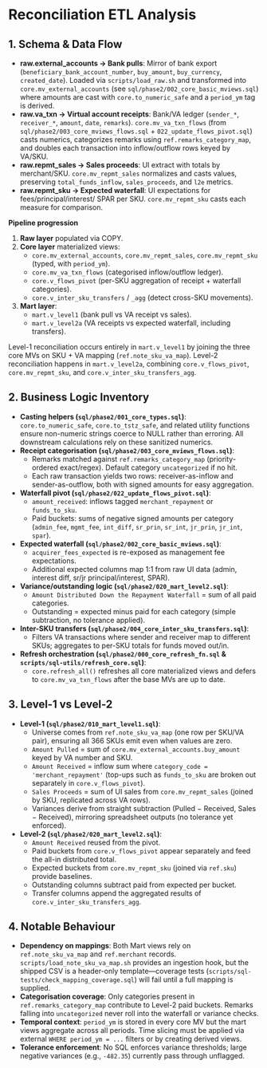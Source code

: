 # Reconciliation ETL Analysis

## 1. Schema & Data Flow
- **raw.external_accounts → Bank pulls**: Mirror of bank export (`beneficiary_bank_account_number`, `buy_amount`, `buy_currency`, `created_date`). Loaded via `scripts/load_raw.sh` and transformed into `core.mv_external_accounts` (see `sql/phase2/002_core_basic_mviews.sql`) where amounts are cast with `core.to_numeric_safe` and a `period_ym` tag is derived.
- **raw.va_txn → Virtual account receipts**: Bank/VA ledger (`sender_*`, `receiver_*`, `amount`, `date`, `remarks`). `core.mv_va_txn_flows` (from `sql/phase2/003_core_mviews_flows.sql` + `022_update_flows_pivot.sql`) casts numerics, categorizes remarks using `ref.remarks_category_map`, and doubles each transaction into inflow/outflow rows keyed by VA/SKU.
- **raw.repmt_sales → Sales proceeds**: UI extract with totals by merchant/SKU. `core.mv_repmt_sales` normalizes and casts values, preserving `total_funds_inflow`, `sales_proceeds`, and `l2e` metrics.
- **raw.repmt_sku → Expected waterfall**: UI expectations for fees/principal/interest/ SPAR per SKU. `core.mv_repmt_sku` casts each measure for comparison.

**Pipeline progression**
1. **Raw layer** populated via COPY.
2. **Core layer** materialized views:
   - `core.mv_external_accounts`, `core.mv_repmt_sales`, `core.mv_repmt_sku` (typed, with `period_ym`).
   - `core.mv_va_txn_flows` (categorised inflow/outflow ledger).
   - `core.v_flows_pivot` (per-SKU aggregation of receipt + waterfall categories).
   - `core.v_inter_sku_transfers` / `_agg` (detect cross-SKU movements).
3. **Mart layer**:
   - `mart.v_level1` (bank pull vs VA receipt vs sales).
   - `mart.v_level2a` (VA receipts vs expected waterfall, including transfers).

Level-1 reconciliation occurs entirely in `mart.v_level1` by joining the three core MVs on SKU + VA mapping (`ref.note_sku_va_map`). Level-2 reconciliation happens in `mart.v_level2a`, combining `core.v_flows_pivot`, `core.mv_repmt_sku`, and `core.v_inter_sku_transfers_agg`.

## 2. Business Logic Inventory
- **Casting helpers (`sql/phase2/001_core_types.sql`)**: `core.to_numeric_safe`, `core.to_tstz_safe`, and related utility functions ensure non-numeric strings coerce to NULL rather than erroring. All downstream calculations rely on these sanitized numerics.
- **Receipt categorisation (`sql/phase2/003_core_mviews_flows.sql`)**:
  - Remarks matched against `ref.remarks_category_map` (priority-ordered exact/regex). Default category `uncategorized` if no hit.
  - Each raw transaction yields two rows: receiver-as-inflow and sender-as-outflow, both with signed amounts for easy aggregation.
- **Waterfall pivot (`sql/phase2/022_update_flows_pivot.sql`)**:
  - `amount_received`: inflows tagged `merchant_repayment` or `funds_to_sku`.
  - Paid buckets: sums of negative signed amounts per category (`admin_fee`, `mgmt_fee`, `int_diff`, `sr_prin`, `sr_int`, `jr_prin`, `jr_int`, `spar`).
- **Expected waterfall (`sql/phase2/002_core_basic_mviews.sql`)**:
  - `acquirer_fees_expected` is re-exposed as management fee expectations.
  - Additional expected columns map 1:1 from raw UI data (admin, interest diff, sr/jr principal/interest, SPAR).
- **Variance/outstanding logic (`sql/phase2/020_mart_level2.sql`)**:
  - `Amount Distributed Down the Repayment Waterfall` = sum of all paid categories.
  - Outstanding = expected minus paid for each category (simple subtraction, no tolerance applied).
- **Inter-SKU transfers (`sql/phase2/004_core_inter_sku_transfers.sql`)**:
  - Filters VA transactions where sender and receiver map to different SKUs; aggregates to per-SKU totals for funds moved out/in.
- **Refresh orchestration (`sql/phase2/000_core_refresh_fn.sql` & `scripts/sql-utils/refresh_core.sql`)**:
  - `core.refresh_all()` refreshes all core materialized views and defers to `core.mv_va_txn_flows` after the base MVs are up to date.

## 3. Level-1 vs Level-2
- **Level-1 (`sql/phase2/010_mart_level1.sql`)**:
  - Universe comes from `ref.note_sku_va_map` (one row per SKU/VA pair), ensuring all 366 SKUs emit even when values are zero.
  - `Amount Pulled` = sum of `core.mv_external_accounts.buy_amount` keyed by VA number and SKU.
  - `Amount Received` = inflow sum where `category_code = 'merchant_repayment'` (top-ups such as `funds_to_sku` are broken out separately in `core.v_flows_pivot`).
  - `Sales Proceeds` = sum of UI sales from `core.mv_repmt_sales` (joined by SKU, replicated across VA rows).
  - Variances derive from straight subtraction (Pulled − Received, Sales − Received), mirroring spreadsheet outputs (no tolerance yet enforced).
- **Level-2 (`sql/phase2/020_mart_level2.sql`)**:
  - `Amount Received` reused from the pivot.
  - Paid buckets from `core.v_flows_pivot` appear separately and feed the all-in distributed total.
  - Expected buckets from `core.mv_repmt_sku` (joined via `ref.sku`) provide baselines.
  - Outstanding columns subtract paid from expected per bucket.
  - Transfer columns append the aggregated results of `core.v_inter_sku_transfers_agg`.

## 4. Notable Behaviour
- **Dependency on mappings**: Both Mart views rely on `ref.note_sku_va_map` and `ref.merchant` records. `scripts/load_note_sku_va_map.sh` provides an ingestion hook, but the shipped CSV is a header-only template—coverage tests (`scripts/sql-tests/check_mapping_coverage.sql`) will fail until a full mapping is supplied.
- **Categorisation coverage**: Only categories present in `ref.remarks_category_map` contribute to Level-2 paid buckets. Remarks falling into `uncategorized` never roll into the waterfall or variance checks.
- **Temporal context**: `period_ym` is stored in every core MV but the mart views aggregate across all periods. Time slicing must be applied via external `WHERE period_ym = ...` filters or by creating derived views.
- **Tolerance enforcement**: No SQL enforces variance thresholds; large negative variances (e.g., `-482.35`) currently pass through unflagged.
